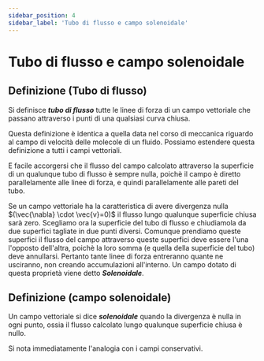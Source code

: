 ```yaml
---
sidebar_position: 4
sidebar_label: 'Tubo di flusso e campo solenoidale'
---
```


# Tubo di flusso e campo solenoidale

## Definizione (Tubo di flusso)

Si definisce ___tubo di flusso___ tutte le linee di forza di un campo vettoriale che passano attraverso i punti di una
qualsiasi curva chiusa.

Questa definizione è identica a quella data nel corso di meccanica riguardo al campo di velocità delle molecole di un fluido. Possiamo estendere
questa definizione a tutti i campi vettoriali.

E facile accorgersi che il flusso del campo calcolato attraverso la superficie
di un qualunque tubo di flusso è sempre nulla, poichè il campo è diretto
parallelamente alle linee di forza, e quindi parallelamente alle pareti del
tubo.

Se un campo vettoriale ha la caratteristica di avere divergenza nulla
$(\vec{\nabla} \cdot \vec{v}=0)$ il flusso lungo qualunque superficie chiusa sarà zero. Scegliamo
ora la superficie del tubo di flusso e chiudiamola da due superfici tagliate in due punti diversi. Comunque prendiamo queste superfici il flusso
del campo attraverso queste superfici deve essere l'una l'opposto dell'altra,
poichè la loro somma (e quella della superficie del tubo) deve annullarsi.
Pertanto tante linee di forza entreranno quante ne usciranno, non creando
accumulazioni all'interno.
Un campo dotato di questa proprietà viene detto ___Solenoidale___.
 
## Definizione (campo solenoidale)

Un campo vettoriale si dice ___solenoidale___
quando la divergenza è nulla in ogni punto, ossia il flusso calcolato lungo
qualunque superficie chiusa è nullo.

Si nota immediatamente l'analogia con i campi conservativi.
